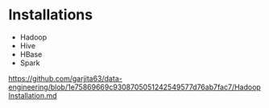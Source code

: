 # Installations
- Hadoop
- Hive
- HBase
- Spark


https://github.com/garjita63/data-engineering/blob/1e75869669c9308705051242549577d76ab7fac7/HadoopInstallation.md
